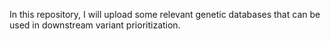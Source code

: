 In this repository, I will upload some relevant genetic databases that can be used in downstream variant prioritization.
